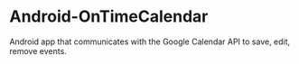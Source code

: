 Android-OnTimeCalendar
======================

Android app that communicates with the Google Calendar API to save, edit, remove events.